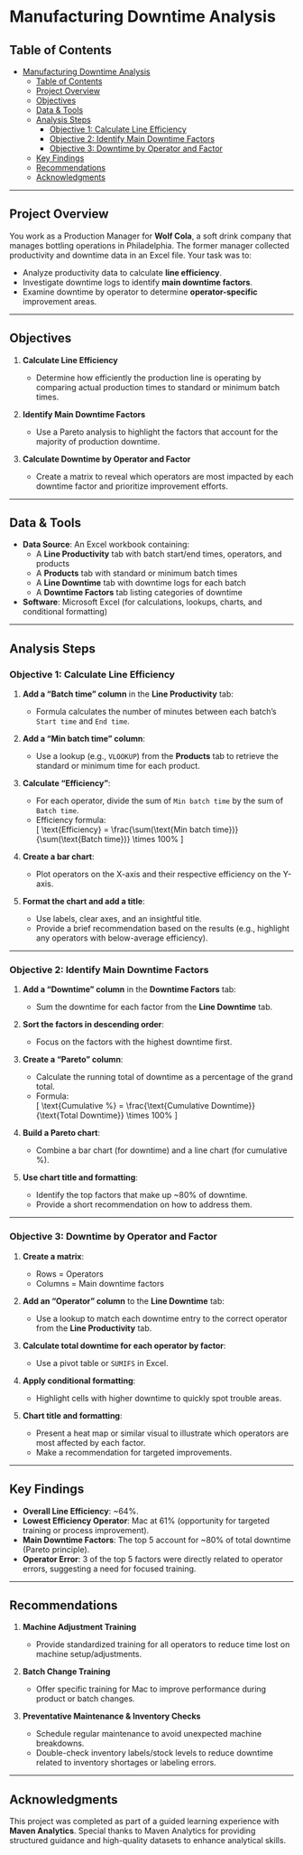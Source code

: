 # Manufacturing Downtime Analysis

## Table of Contents

- [Manufacturing Downtime Analysis](#manufacturing-downtime-analysis)
  - [Table of Contents](#table-of-contents)
  - [Project Overview](#project-overview)
  - [Objectives](#objectives)
  - [Data \& Tools](#data--tools)
  - [Analysis Steps](#analysis-steps)
    - [Objective 1: Calculate Line Efficiency](#objective-1-calculate-line-efficiency)
    - [Objective 2: Identify Main Downtime Factors](#objective-2-identify-main-downtime-factors)
    - [Objective 3: Downtime by Operator and Factor](#objective-3-downtime-by-operator-and-factor)
  - [Key Findings](#key-findings)
  - [Recommendations](#recommendations)
  - [Acknowledgments](#acknowledgments)

---

## Project Overview

You work as a Production Manager for **Wolf Cola**, a soft drink company that manages bottling operations in Philadelphia. The former manager collected productivity and downtime data in an Excel file. Your task was to:

- Analyze productivity data to calculate **line efficiency**.  
- Investigate downtime logs to identify **main downtime factors**.  
- Examine downtime by operator to determine **operator-specific** improvement areas.

---

## Objectives

1. **Calculate Line Efficiency**  
   - Determine how efficiently the production line is operating by comparing actual production times to standard or minimum batch times.

2. **Identify Main Downtime Factors**  
   - Use a Pareto analysis to highlight the factors that account for the majority of production downtime.

3. **Calculate Downtime by Operator and Factor**  
   - Create a matrix to reveal which operators are most impacted by each downtime factor and prioritize improvement efforts.

---

## Data & Tools

- **Data Source**: An Excel workbook containing:  
  - A **Line Productivity** tab with batch start/end times, operators, and products  
  - A **Products** tab with standard or minimum batch times  
  - A **Line Downtime** tab with downtime logs for each batch  
  - A **Downtime Factors** tab listing categories of downtime
- **Software**: Microsoft Excel (for calculations, lookups, charts, and conditional formatting)

---

## Analysis Steps

### Objective 1: Calculate Line Efficiency

1. **Add a “Batch time” column** in the **Line Productivity** tab:  
   - Formula calculates the number of minutes between each batch’s `Start time` and `End time`.

2. **Add a “Min batch time” column**:  
   - Use a lookup (e.g., `VLOOKUP`) from the **Products** tab to retrieve the standard or minimum time for each product.

3. **Calculate “Efficiency”**:  
   - For each operator, divide the sum of `Min batch time` by the sum of `Batch time`.  
   - Efficiency formula:  
     \[
     \text{Efficiency} = \frac{\sum(\text{Min batch time})}{\sum(\text{Batch time})} \times 100\%
     \]

4. **Create a bar chart**:  
   - Plot operators on the X-axis and their respective efficiency on the Y-axis.

5. **Format the chart and add a title**:  
   - Use labels, clear axes, and an insightful title.  
   - Provide a brief recommendation based on the results (e.g., highlight any operators with below-average efficiency).

---

### Objective 2: Identify Main Downtime Factors

1. **Add a “Downtime” column** in the **Downtime Factors** tab:  
   - Sum the downtime for each factor from the **Line Downtime** tab.

2. **Sort the factors in descending order**:  
   - Focus on the factors with the highest downtime first.

3. **Create a “Pareto” column**:  
   - Calculate the running total of downtime as a percentage of the grand total.  
   - Formula:  
     \[
     \text{Cumulative \%} = \frac{\text{Cumulative Downtime}}{\text{Total Downtime}} \times 100\%
     \]

4. **Build a Pareto chart**:  
   - Combine a bar chart (for downtime) and a line chart (for cumulative %).

5. **Use chart title and formatting**:  
   - Identify the top factors that make up ~80% of downtime.  
   - Provide a short recommendation on how to address them.

---

### Objective 3: Downtime by Operator and Factor

1. **Create a matrix**:  
   - Rows = Operators  
   - Columns = Main downtime factors

2. **Add an “Operator” column** to the **Line Downtime** tab:  
   - Use a lookup to match each downtime entry to the correct operator from the **Line Productivity** tab.

3. **Calculate total downtime for each operator by factor**:  
   - Use a pivot table or `SUMIFS` in Excel.

4. **Apply conditional formatting**:  
   - Highlight cells with higher downtime to quickly spot trouble areas.

5. **Chart title and formatting**:  
   - Present a heat map or similar visual to illustrate which operators are most affected by each factor.  
   - Make a recommendation for targeted improvements.

---

## Key Findings

- **Overall Line Efficiency**: ~64%.  
- **Lowest Efficiency Operator**: Mac at 61% (opportunity for targeted training or process improvement).  
- **Main Downtime Factors**: The top 5 account for ~80% of total downtime (Pareto principle).  
- **Operator Error**: 3 of the top 5 factors were directly related to operator errors, suggesting a need for focused training.

---

## Recommendations

1. **Machine Adjustment Training**  
   - Provide standardized training for all operators to reduce time lost on machine setup/adjustments.

2. **Batch Change Training**  
   - Offer specific training for Mac to improve performance during product or batch changes.

3. **Preventative Maintenance & Inventory Checks**  
   - Schedule regular maintenance to avoid unexpected machine breakdowns.  
   - Double-check inventory labels/stock levels to reduce downtime related to inventory shortages or labeling errors.

---

## Acknowledgments

This project was completed as part of a guided learning experience with **Maven Analytics**. Special thanks to Maven Analytics for providing structured guidance and high-quality datasets to enhance analytical skills.